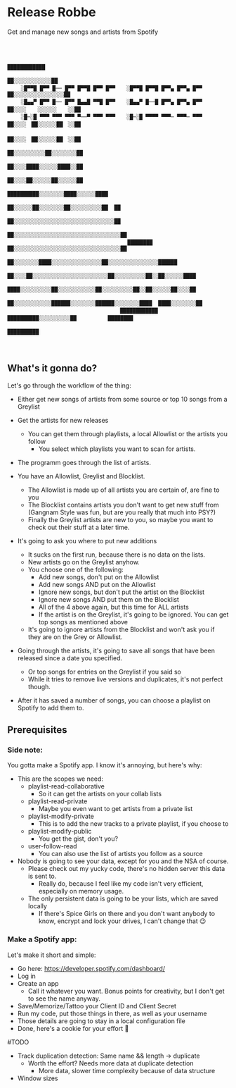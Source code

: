 # Release Robbe
Get and manage new songs and artists from Spotify

```
　　　　　　　　　　　　　　　　　　　　　　　　　　　　　　　　　　　　　　　　　　　　　　　　　
　　　　　　　　　　　　　　　　　　　　　　　　　　　　　　　　　　　　　　　　　　　　　　　　　
　　　　　　　　　　　　　　　　　　　　　　　　　　　　　　　　　　　　　　　　　　　　████████████          
　　　　　　　　　　　　　　　　　　　　　　　　　　　　　　  　　　　　　　　　　 　██░░░░░░░░░░░░██        
 　　░█▀▀█ █▀▀ █── █▀▀ █▀▀█ █▀▀ █▀▀ 　 ░█▀▀█ █▀▀█ █▀▀▄ █▀▀▄ █▀▀　      ██░░░░░░░░░░░░░░░░██      
 　　░█▄▄▀ █▀▀ █── █▀▀ █▄▄█ ▀▀█ █▀▀ 　 ░█▄▄▀ █──█ █▀▀▄ █▀▀▄ █▀▀ 　　　██░░░░ 　 ░░░░░░ 　 ░░██    
　　 ░█─░█ ▀▀▀ ▀▀▀ ▀▀▀ ▀──▀ ▀▀▀ ▀▀▀ 　 ░█─░█ ▀▀▀▀ ▀▀▀─ ▀▀▀─ ▀▀▀      ██░░░░　██░░░░░░██　░░██    
　　　　　　　　　　　　　　　　　　　　　　　　　　　　　　　　　　　　　　　   ██░░░░　██░░░░░░██　░░██    
　　　　　　　　　　　　　　　　　　　　　　　　　　　　　　　　　　        　　██░░░░░░░░░░██░░░░░░░░██    
　　　　　　　　　　　　　　　　　　　　　　　　　　　　　　　　   　　　　　　　██░░░░████░░░░░░████░░██    
　　　　　　　　　　　　　　　　　　　　　　　　　　　　　　   　　　　　　　　██░░░░██░░░░░░██░░░░░░██      
　　　　　　　　　　　　　　　　　　　　　　　　　 　　　　　　　　██████████░░░░░░░░████░░░░░░████        
　　　　　　　　　　　    　　　　　　　　　　　　　　　　　　　██░░░░░░██░░░░░░░░██░░░░░░░░░░██  ██      
　　　　　　　　　　　　　　　　　　　　　　　　　　　　　　　██░░░░░░░░░░░░░░░░░░░░░░░░░░░░░░░░██        
　　　　　　　　　　　　　　　　　　   　　　　　　　　　　██░░░░░░░░░░░░░░░░░░░░░░░░░░░░░░░░░░██        
　　　　　　　　　　　　　　　　　　　　　　　████████　██░░░░░░░░░░░░░░░░░░░░░░░░░░░░░░░░░░██          
　　　　　　　      　　　　　　　　　　　██░░░░░░░░████░░░░░░░░░░░░░░░░██░░░░░░░░░░░░░░░░██████      
　　　　　　　　　　　　　　　　　　    ██░░░░██░░░░░░░░░░░░░░░░░░░░░░░░██░░░░░░░░░░██░░██░░░░░░████  
　　　　　　　　　　　　　　　　　　　　 　████░░░░░░░░░░██░░░░░░░░░░░░██░░░░░░░░░░██░░██░░░░░░██░░░░██
　　　　　　　　　　　　　　　　　　    ██░░░░░░░░░░░░██████░░░░░░░░██████░░░░░░░░████  ████░░░░░░░░██
　　　　　　　　　　　　　　　　　　　　　 ████████████　　   ██████████░░░░░░░░░░██　　　　　　████████  
　　　　　　　　　　　　　　　　　　　　　　　 　　　　　　　　　　　　     ██████████                      
　　　　　　　　　　　　　　　　　　　　　　　　　　　　　　　　　　　　　　　　　　　　　　　　　
　　　　　　　　　　　　　　　　　　　　　　　　　　　　　　　　　　　　　　　　　　　　　　　　　
```

## What's it gonna do?
Let's go through the workflow of the thing:

- Either get new songs of artists from some source or top 10 songs from a Greylist

- Get the artists for new releases
    - You can get them through playlists, a local Allowlist or the artists you follow
        - You select which playlists you want to scan for artists.
- The programm goes through the list of artists.
- You have an Allowlist, Greylist and Blocklist.
    - The Allowlist is made up of all artists you are certain of, are fine to you
    - The Blocklist contains artists you don't want to get new stuff from (Gangnam Style was fun, but are you really that much into PSY?)
    - Finally the Greylist artists are new to you, so maybe you want to check out their stuff at a later time.
- It's going to ask you where to put new additions 
    - It sucks on the first run, because there is no data on the lists.
    - New artists go on the Greylist anyhow.
    - You choose one of the following:
        - Add new songs, don't put on the Allowlist
        - Add new songs AND put on the Allowlist
        - Ignore new songs, but don't put the artist on the Blocklist
        - Ignore new songs AND put them on the Blocklist
        - All of the 4 above again, but this time for ALL artists
        - If the artist is on the Greylist, it's going to be ignored. You can get top songs as mentioned above
    - It's going to ignore artists from the Blocklist and won't ask you if they are on the Grey or Allowlist.
- Going through the artists, it's going to save all songs that have been released since a date you specified. 
    - Or top songs for entries on the Greylist if you said so
    - While it tries to remove live versions and duplicates, it's not perfect though.
- After it has saved a number of songs, you can choose a playlist on Spotify to add them to.


## Prerequisites
### Side note:
You gotta make a Spotify app. I know it's annoying, but here's why:
- This are the scopes we need:
    - playlist-read-collaborative
        - So it can get the artists on your collab lists
    - playlist-read-private
        - Maybe you even want to get artists from a private list
    - playlist-modify-private
        - This is to add the new tracks to a private playlist, if you choose to
    - playlist-modify-public
        - You get the gist, don't you?
    - user-follow-read
        - You can also use the list of artists you follow as a source
- Nobody is going to see your data, except for you and the NSA of course.
    - Please check out my yucky code, there's no hidden server this data is sent to.
        - Really do, because I feel like my code isn't very efficient, especially on memory usage.
    - The only persistent data is going to be your lists, which are saved locally
        - If there's Spice Girls on there and you don't want anybody to know, encrypt and lock your drives, I can't change that 😉

### Make a Spotify app:
Let's make it short and simple:
- Go here: https://developer.spotify.com/dashboard/
- Log in
- Create an app
    - Call it whatever you want. Bonus points for creativity, but I don't get to see the name anyway.
- Save/Memorize/Tattoo your Client ID and Client Secret
- Run my code, put those things in there, as well as your username
- Those details are going to stay in a local configuration file
- Done, here's a cookie for your effort 🍪

#TODO
- Track duplication detection: Same name && length -> duplicate
    - Worth the effort? Needs more data at duplicate detection 
        - More data, slower time complexity because of data structure
- Window sizes
